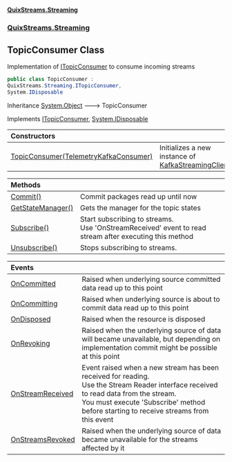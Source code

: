 #### [QuixStreams.Streaming](index.md 'index')
### [QuixStreams.Streaming](QuixStreams.Streaming.md 'QuixStreams.Streaming')

## TopicConsumer Class

Implementation of [ITopicConsumer](ITopicConsumer.md 'QuixStreams.Streaming.ITopicConsumer') to consume incoming streams

```csharp
public class TopicConsumer :
QuixStreams.Streaming.ITopicConsumer,
System.IDisposable
```

Inheritance [System.Object](https://docs.microsoft.com/en-us/dotnet/api/System.Object 'System.Object') &#129106; TopicConsumer

Implements [ITopicConsumer](ITopicConsumer.md 'QuixStreams.Streaming.ITopicConsumer'), [System.IDisposable](https://docs.microsoft.com/en-us/dotnet/api/System.IDisposable 'System.IDisposable')

| Constructors | |
| :--- | :--- |
| [TopicConsumer(TelemetryKafkaConsumer)](TopicConsumer.TopicConsumer(TelemetryKafkaConsumer).md 'QuixStreams.Streaming.TopicConsumer.TopicConsumer(QuixStreams.Telemetry.Kafka.TelemetryKafkaConsumer)') | Initializes a new instance of [KafkaStreamingClient](KafkaStreamingClient.md 'QuixStreams.Streaming.KafkaStreamingClient') |

| Methods | |
| :--- | :--- |
| [Commit()](TopicConsumer.Commit().md 'QuixStreams.Streaming.TopicConsumer.Commit()') | Commit packages read up until now |
| [GetStateManager()](TopicConsumer.GetStateManager().md 'QuixStreams.Streaming.TopicConsumer.GetStateManager()') | Gets the manager for the topic states |
| [Subscribe()](TopicConsumer.Subscribe().md 'QuixStreams.Streaming.TopicConsumer.Subscribe()') | Start subscribing to streams.<br/>Use 'OnStreamReceived' event to read stream after executing this method |
| [Unsubscribe()](TopicConsumer.Unsubscribe().md 'QuixStreams.Streaming.TopicConsumer.Unsubscribe()') | Stops subscribing to streams. |

| Events | |
| :--- | :--- |
| [OnCommitted](TopicConsumer.OnCommitted.md 'QuixStreams.Streaming.TopicConsumer.OnCommitted') | Raised when underlying source committed data read up to this point |
| [OnCommitting](TopicConsumer.OnCommitting.md 'QuixStreams.Streaming.TopicConsumer.OnCommitting') | Raised when underlying source is about to commit data read up to this point |
| [OnDisposed](TopicConsumer.OnDisposed.md 'QuixStreams.Streaming.TopicConsumer.OnDisposed') | Raised when the resource is disposed |
| [OnRevoking](TopicConsumer.OnRevoking.md 'QuixStreams.Streaming.TopicConsumer.OnRevoking') | Raised when the underlying source of data will became unavailable, but depending on implementation commit might be possible at this point |
| [OnStreamReceived](TopicConsumer.OnStreamReceived.md 'QuixStreams.Streaming.TopicConsumer.OnStreamReceived') | Event raised when a new stream has been received for reading.<br/>Use the Stream Reader interface received to read data from the stream.<br/>You must execute 'Subscribe' method before starting to receive streams from this event |
| [OnStreamsRevoked](TopicConsumer.OnStreamsRevoked.md 'QuixStreams.Streaming.TopicConsumer.OnStreamsRevoked') | Raised when the underlying source of data became unavailable for the streams affected by it |

